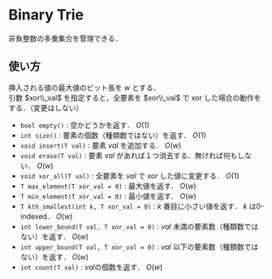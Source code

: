 # Binary Trie
非負整数の多重集合を管理できる．
## 使い方
挿入される値の最大値のビット長を $w$ とする．  
引数 $xor\\_val$ を指定すると，全要素を $xor\\_val$ で xor した場合の動作をする．（変更はしない）
- `bool empty()` : 空かどうかを返す． $O(1)$
- `int size()` : 要素の個数（種類数ではない）を返す． $O(1)$
- `void insert(T val)` : 要素 $val$ を追加する． $O(w)$
- `void erase(T val)` : 要素 $val$ があれば１つ消去する．無ければ何もしない． $O(w)$
- `void xor_all(T val)` : 全要素を $val$ で xor した値に変更する． $O(1)$
- `T max_element(T xor_val = 0)` : 最大値を返す． $O(w)$
- `T min_element(T xor_val = 0)` : 最小値を返す． $O(w)$
- `T kth_smallest(int k, T xor_val = 0)` : $k$ 番目に小さい値を返す． $k$ は0-indexed． $O(w)$
- `int lower_bound(T val, T xor_val = 0)` : $val$ 未満の要素数（種類数ではない）を返す． $O(w)$
- `int upper_bound(T val, T xor_val = 0)` : $val$ 以下の要素数（種類数ではない）を返す． $O(w)$
- `int count(T val)` : $val$の個数を返す． $O(w)$

